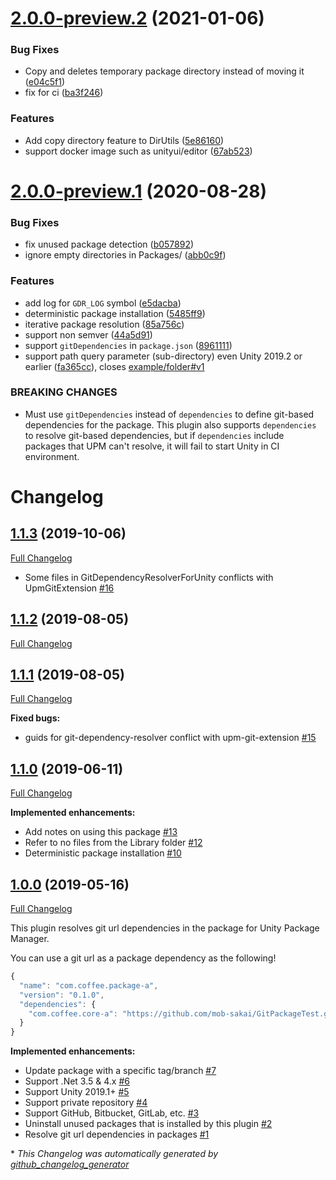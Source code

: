 # [2.0.0-preview.2](https://github.com/mob-sakai/GitDependencyResolverForUnity/compare/v2.0.0-preview.1...v2.0.0-preview.2) (2021-01-06)


### Bug Fixes

* Copy and deletes temporary package directory instead of moving it ([e04c5f1](https://github.com/mob-sakai/GitDependencyResolverForUnity/commit/e04c5f11f3f4d17951116d0da83d9469a60e632c))
* fix for ci ([ba3f246](https://github.com/mob-sakai/GitDependencyResolverForUnity/commit/ba3f2467728d48306534f009be9d8565383a4016))


### Features

* Add copy directory feature to DirUtils ([5e86160](https://github.com/mob-sakai/GitDependencyResolverForUnity/commit/5e86160eea0e0e1d811222c21886ca05e09b5da9))
* support docker image such as unityui/editor ([67ab523](https://github.com/mob-sakai/GitDependencyResolverForUnity/commit/67ab523d0293652ba9205b8c5d9c5cc628420c8c))

# [2.0.0-preview.1](https://github.com/mob-sakai/GitDependencyResolverForUnity/compare/v1.1.3...v2.0.0-preview.1) (2020-08-28)


### Bug Fixes

* fix unused package detection ([b057892](https://github.com/mob-sakai/GitDependencyResolverForUnity/commit/b0578920f7425a3f7bfed90247454fcb2621980e))
* ignore empty directories in Packages/ ([abb0c9f](https://github.com/mob-sakai/GitDependencyResolverForUnity/commit/abb0c9fc4e0281da3885ca9efd2f4b5a4d97fea0))


### Features

* add log for `GDR_LOG` symbol ([e5dacba](https://github.com/mob-sakai/GitDependencyResolverForUnity/commit/e5dacba880e308a9797ad9ca51874783c69d5865))
* deterministic package installation ([5485ff9](https://github.com/mob-sakai/GitDependencyResolverForUnity/commit/5485ff927a2e803acffcb4c1bdf6a2d96d2f552c))
* iterative package resolution ([85a756c](https://github.com/mob-sakai/GitDependencyResolverForUnity/commit/85a756c3bd893dae8f83f070ab86fd81dab366c0))
* support  non semver ([44a5d91](https://github.com/mob-sakai/GitDependencyResolverForUnity/commit/44a5d910294ff3d4594a0fa7bd10d4e3f8dc5dc6))
* support `gitDependencies` in `package.json` ([8961111](https://github.com/mob-sakai/GitDependencyResolverForUnity/commit/89611118fa28e3bbcb1785f04c4604cbbbd9936a))
* support path query parameter (sub-directory) even Unity 2019.2 or earlier ([fa365cc](https://github.com/mob-sakai/GitDependencyResolverForUnity/commit/fa365cc61a95cf82dfe093daf99526dd6503fefe)), closes [example/folder#v1](https://github.com/example/folder/issues/v1)


### BREAKING CHANGES

* Must use `gitDependencies` instead of `dependencies` to define git-based dependencies for the package.
This plugin also supports `dependencies` to resolve git-based dependencies, but if `dependencies` include packages that UPM can't resolve, it will fail to start Unity in CI environment.

# Changelog

## [1.1.3](https://github.com/mob-sakai/GitDependencyResolverForUnity/tree/1.1.3) (2019-10-06)

[Full Changelog](https://github.com/mob-sakai/GitDependencyResolverForUnity/compare/1.1.2...1.1.3)

- Some files in GitDependencyResolverForUnity conflicts with UpmGitExtension [\#16](https://github.com/mob-sakai/GitDependencyResolverForUnity/issues/16)

## [1.1.2](https://github.com/mob-sakai/GitDependencyResolverForUnity/tree/1.1.2) (2019-08-05)

[Full Changelog](https://github.com/mob-sakai/GitDependencyResolverForUnity/compare/1.1.1...1.1.2)

## [1.1.1](https://github.com/mob-sakai/GitDependencyResolverForUnity/tree/1.1.1) (2019-08-05)

[Full Changelog](https://github.com/mob-sakai/GitDependencyResolverForUnity/compare/1.1.0...1.1.1)

**Fixed bugs:**

- guids for git-dependency-resolver conflict with upm-git-extension [\#15](https://github.com/mob-sakai/GitDependencyResolverForUnity/issues/15)

## [1.1.0](https://github.com/mob-sakai/GitDependencyResolverForUnity/tree/1.1.0) (2019-06-11)

[Full Changelog](https://github.com/mob-sakai/GitDependencyResolverForUnity/compare/1.0.0...1.1.0)

**Implemented enhancements:**

- Add notes on using this package [\#13](https://github.com/mob-sakai/GitDependencyResolverForUnity/issues/13)
- Refer to no files from the Library folder [\#12](https://github.com/mob-sakai/GitDependencyResolverForUnity/issues/12)
- Deterministic package installation [\#10](https://github.com/mob-sakai/GitDependencyResolverForUnity/issues/10)

## [1.0.0](https://github.com/mob-sakai/GitDependencyResolverForUnity/tree/1.0.0) (2019-05-16)

[Full Changelog](https://github.com/mob-sakai/GitDependencyResolverForUnity/compare/96d11551ce2e670f5c991a254ac3dd4fb4b67c02...1.0.0)

This plugin resolves git url dependencies in the package for Unity Package Manager.

You can use a git url as a package dependency as the following!

```js
{
  "name": "com.coffee.package-a",
  "version": "0.1.0",
  "dependencies": {
    "com.coffee.core-a": "https://github.com/mob-sakai/GitPackageTest.git#core-a-0.1.0"
  }
}
```

**Implemented enhancements:**

- Update package with a specific tag/branch [\#7](https://github.com/mob-sakai/GitDependencyResolverForUnity/issues/7)
- Support .Net 3.5 & 4.x [\#6](https://github.com/mob-sakai/GitDependencyResolverForUnity/issues/6)
- Support Unity 2019.1+ [\#5](https://github.com/mob-sakai/GitDependencyResolverForUnity/issues/5)
- Support private repository [\#4](https://github.com/mob-sakai/GitDependencyResolverForUnity/issues/4)
- Support GitHub, Bitbucket, GitLab, etc. [\#3](https://github.com/mob-sakai/GitDependencyResolverForUnity/issues/3)
- Uninstall unused packages that is installed by this plugin [\#2](https://github.com/mob-sakai/GitDependencyResolverForUnity/issues/2)
- Resolve git url dependencies in packages [\#1](https://github.com/mob-sakai/GitDependencyResolverForUnity/issues/1)



\* *This Changelog was automatically generated by [github_changelog_generator](https://github.com/github-changelog-generator/github-changelog-generator)*
